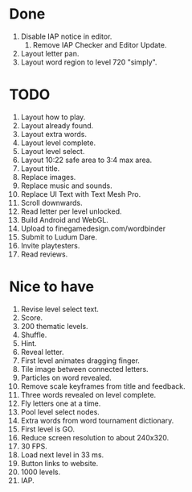 # Done

1. Disable IAP notice in editor.
    1. Remove IAP Checker and Editor Update.
1. Layout letter pan.
1. Layout word region to level 720 "simply".

# TODO

1. Layout how to play.
1. Layout already found.
1. Layout extra words.
1. Layout level complete.
1. Layout level select.
1. Layout 10:22 safe area to 3:4 max area.
1. Layout title.
1. Replace images.
1. Replace music and sounds.
1. Replace UI Text with Text Mesh Pro.
1. Scroll downwards.
1. Read letter per level unlocked.
1. Build Android and WebGL.
1. Upload to finegamedesign.com/wordbinder
1. Submit to Ludum Dare.
1. Invite playtesters.
1. Read reviews.

# Nice to have

1. Revise level select text.
1. Score.
1. 200 thematic levels.
1. Shuffle.
1. Hint.
1. Reveal letter.
1. First level animates dragging finger.
1. Tile image between connected letters.
1. Particles on word revealed.
1. Remove scale keyframes from title and feedback.
1. Three words revealed on level complete.
1. Fly letters one at a time.
1. Pool level select nodes.
1. Extra words from word tournament dictionary.
1. First level is GO.
1. Reduce screen resolution to about 240x320.
1. 30 FPS.
1. Load next level in 33 ms.
1. Button links to website.
1. 1000 levels.
1. IAP.
